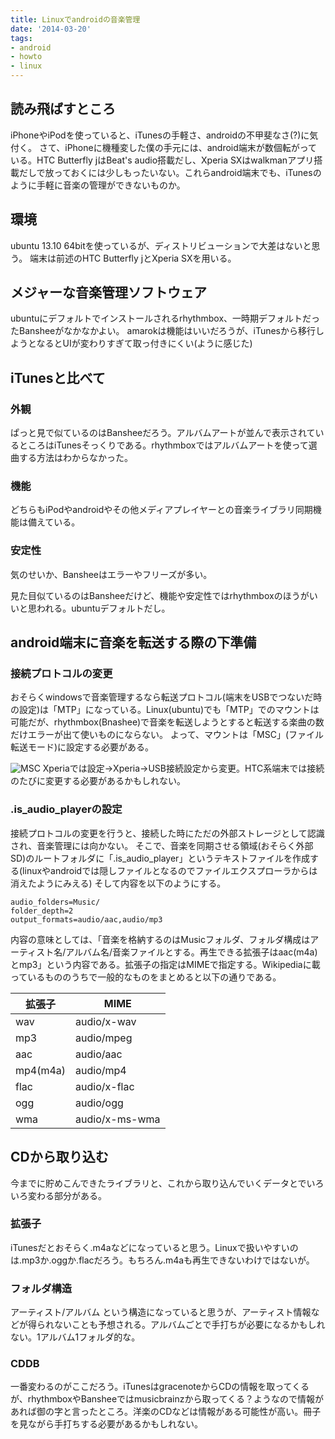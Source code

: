 ```yaml
---
title: Linuxでandroidの音楽管理
date: '2014-03-20'
tags:
- android
- howto
- linux
---
```


## 読み飛ばすところ

iPhoneやiPodを使っていると、iTunesの手軽さ、androidの不甲斐なさ(?)に気付く。
さて、iPhoneに機種変した僕の手元には、android端末が数個転がっている。HTC Butterfly jはBeat's audio搭載だし、Xperia SXはwalkmanアプリ搭載だしで放っておくには少しもったいない。これらandroid端末でも、iTunesのように手軽に音楽の管理ができないものか。

## 環境

ubuntu 13.10 64bitを使っているが、ディストリビューションで大差はないと思う。
端末は前述のHTC Butterfly jとXperia SXを用いる。

## メジャーな音楽管理ソフトウェア

ubuntuにデフォルトでインストールされるrhythmbox、一時期デフォルトだったBansheeがなかなかよい。
amarokは機能はいいだろうが、iTunesから移行しようとなるとUIが変わりすぎて取っ付きにくい(ように感じた)

## iTunesと比べて

### 外観

ぱっと見で似ているのはBansheeだろう。アルバムアートが並んで表示されているところはiTunesそっくりである。rhythmboxではアルバムアートを使って選曲する方法はわからなかった。

### 機能

どちらもiPodやandroidやその他メディアプレイヤーとの音楽ライブラリ同期機能は備えている。

### 安定性

気のせいか、Bansheeはエラーやフリーズが多い。

見た目似ているのはBansheeだけど、機能や安定性ではrhythmboxのほうがいいと思われる。ubuntuデフォルトだし。

## android端末に音楽を転送する際の下準備

### 接続プロトコルの変更

おそらくwindowsで音楽管理するなら転送プロトコル(端末をUSBでつないだ時の設定)は「MTP」になっている。Linux(ubuntu)でも「MTP」でのマウントは可能だが、rhythmbox(Bnashee)で音楽を転送しようとすると転送する楽曲の数だけエラーが出て使いものにならない。
よって、マウントは「MSC」(ファイル転送モード)に設定する必要がある。

![MSC](2014/manage-music-by-linux.png)
Xperiaでは設定→Xperia→USB接続設定から変更。HTC系端末では接続のたびに変更する必要があるかもしれない。

### .is_audio_playerの設定

接続プロトコルの変更を行うと、接続した時にただの外部ストレージとして認識され、音楽管理には向かない。
そこで、音楽を同期させる領域(おそらく外部SD)のルートフォルダに「.is_audio_player」というテキストファイルを作成する(linuxやandroidでは隠しファイルとなるのでファイルエクスプローラからは消えたようにみえる)
そして内容を以下のようにする。
```
audio_folders=Music/
folder_depth=2
output_formats=audio/aac,audio/mp3
```
内容の意味としては、「音楽を格納するのはMusicフォルダ、フォルダ構成はアーティスト名/アルバム名/音楽ファイルとする。再生できる拡張子はaac(m4a)とmp3」という内容である。拡張子の指定はMIMEで指定する。Wikipediaに載っているもののうちで一般的なものをまとめると以下の通りである。

| 拡張子 | MIME |
| --- | --- |
| wav | audio/x-wav |
| mp3 | audio/mpeg |
| aac | audio/aac |
| mp4(m4a) | audio/mp4 |
| flac | audio/x-flac |
| ogg | audio/ogg |
| wma | audio/x-ms-wma |

## CDから取り込む

今までに貯めこんできたライブラリと、これから取り込んでいくデータとでいろいろ変わる部分がある。

### 拡張子

iTunesだとおそらく.m4aなどになっていると思う。Linuxで扱いやすいのは.mp3か.oggか.flacだろう。もちろん.m4aも再生できないわけではないが。

### フォルダ構造

アーティスト/アルバム という構造になっていると思うが、アーティスト情報などが得られないことも予想される。アルバムごとで手打ちが必要になるかもしれない。1アルバム1フォルダ的な。

### CDDB

一番変わるのがここだろう。iTunesはgracenoteからCDの情報を取ってくるが、rhythmboxやBansheeではmusicbrainzから取ってくる？ようなので情報があれば御の字と言ったところ。洋楽のCDなどは情報がある可能性が高い。冊子を見ながら手打ちする必要があるかもしれない。
